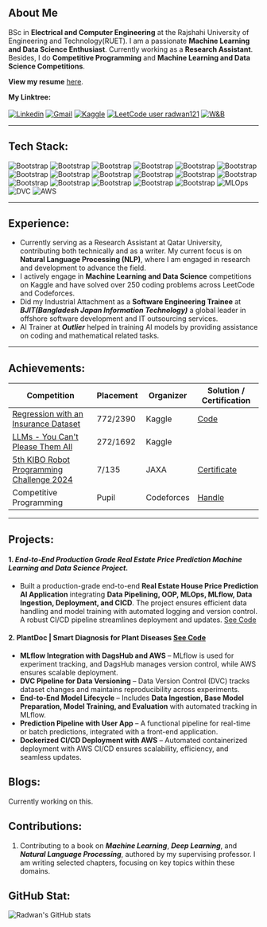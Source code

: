 ## About Me
BSc in **Electrical and Computer Engineering** at the Rajshahi University of Engineering and Technology(RUET). I am a passionate **Machine Learning and Data Science Enthusiast**. Currently working as a **Research Assistant**. Besides, I do **Competitive Programming** and **Machine Learning and Data Science Competitions**.<br>

__View my resume__ [here](https://github.com/rakukanteki/files/blob/main/Radwan_s_CV.pdf).

**My Linktree:** <br><br>
[![Linkedin](https://img.shields.io/badge/-LinkedIn-blue?style=flat&logo=Linkedin&logoColor=white)](https://www.linkedin.com/in/khondokar-radwanur-rahman-45a268226/)
[![Gmail](https://img.shields.io/badge/-Gmail-c14438?style=flat&logo=Gmail&logoColor=white)](mailto:radwankhondokar20@gmail.com)
[![Kaggle](https://img.shields.io/badge/-Kaggle-20BEFF?style=flat&logo=Kaggle&logoColor=white)](https://www.kaggle.com/radwankhondokar)
[![LeetCode user radwan121](https://img.shields.io/badge/dynamic/json?style=flat&labelColor=black&color=%23ffa116&label=Solved&query=solvedOverTotal&url=https%3A%2F%2Fleetcode-badge.vercel.app%2Fapi%2Fusers%2Fradwan121&logo=leetcode&logoColor=yellow)](https://leetcode.com/radwan121/)
<a href="https://wandb.ai/optimisticfellow3652" target="_blank"><img src="https://img.shields.io/badge/Weights_&_Biases-FFBE00?style=flat&logo=WeightsAndBiases&logoColor=white" alt="W&B"></a>
<hr>

## Tech Stack:
![Bootstrap](https://img.shields.io/badge/-Python-05122A?style=flat&logo=Python&color=353535) ![Bootstrap](https://img.shields.io/badge/-JavaScript-05122A?style=flat&logo=JavaScript&color=353535) ![Bootstrap](https://img.shields.io/badge/-C/C%2B%2B-05122A?style=flat&logo=C/C++&color=353535) ![Bootstrap](https://img.shields.io/badge/-React-05122A?style=flat-square&logo=React&color=353535) ![Bootstrap](https://img.shields.io/badge/-Django-05122A?style=flat-square&logo=Django&color=353535) ![Bootstrap](https://img.shields.io/badge/-Scikit%20Learn-05122A?style=flat&logo=Scikit-Learn&color=353535) ![Bootstrap](https://img.shields.io/badge/-Pandas-05122A?style=flat&logo=Pandas&color=353535) ![Bootstrap](https://img.shields.io/badge/-Numpy-05122A?style=flat&logo=Numpy&color=353535) ![Bootstrap](https://img.shields.io/badge/-Matplotlib-05122A?style=flat&logo=Matplotlib&color=353535)  ![Bootstrap](https://img.shields.io/badge/-OpenCV-05122A?style=flat&logo=OpenCV&color=353535)
![Bootstrap](https://img.shields.io/badge/-TensorFlow-05122A?style=flat&logo=TensorFlow&color=353535) ![Bootstrap](https://img.shields.io/badge/-PyTorch-05122A?style=flat&logo=PyTorch&color=353535) ![Bootstrap](https://img.shields.io/badge/-Flask-05122A?style=flat&logo=Flask&color=353535) ![Bootstrap](https://img.shields.io/badge/-FastAPI-05122A?style=flat&logo=FastAPI&color=353535)
![Bootstrap](https://img.shields.io/badge/-Docker-05122A?style=flat&logo=Docker&color=353535) ![Bootstrap](https://img.shields.io/badge/-Git-05122A?style=flat&logo=Git&color=353535) ![Bootstrap](https://img.shields.io/badge/-Linux-05122A?style=flat&logo=Linux&color=353535) ![MLOps](https://img.shields.io/badge/-MLOps-05122A?style=flat&logo=mlflow&color=353535) ![DVC](https://img.shields.io/badge/-DVC-05122A?style=flat&logo=dvc&color=353535) ![AWS](https://img.shields.io/badge/-AWS-05122A?style=flat&logo=amazonaws&color=353535)

<hr>

## Experience:
- Currently serving as a Research Assistant at Qatar University, contributing both technically and as a writer. My current focus is on **Natural Language Processing (NLP)**, where I am engaged in research and development to advance the field.
- I actively engage in __Machine Learning and Data Science__ competitions on Kaggle and have solved over 250 coding problems across LeetCode and Codeforces.
- Did my Industrial Attachment as a __Software Engineering Trainee__ at ___BJIT(Bangladesh Japan Information Technology)___ a global leader in offshore software development and IT outsourcing services.
- AI Trainer at ___Outlier___ helped in training AI models by providing assistance on coding and mathematical related tasks.
<hr>

## Achievements:
| Competition | Placement | Organizer | Solution / Certification |
|-------------|-----------|-----------|--------------|
| [Regression with an Insurance Dataset](https://www.kaggle.com/competitions/playground-series-s4e12) | 772/2390 | Kaggle | [Code](https://github.com/rakukanteki/kaggle-competitions/tree/main/Regression%20with%20Insurance) |
| [LLMs - You Can't Please Them All](https://www.kaggle.com/competitions/llms-you-cant-please-them-all) | 272/1692 | Kaggle |  |
| [5th KIBO Robot Programming Challenge 2024](http://humans-in-space.jaxa.jp/en/biz-lab/kuoa/kibo-rpc/) | 7/135 | JAXA | [Certificate](https://www.linkedin.com/in/khradwan/details/honors/) |
| Competitive Programming | Pupil | Codeforces | [Handle](https://codeforces.com/profile/radwan1210) |
<hr>

## Projects:
#### 1. ___End-to-End Production Grade Real Estate Price Prediction Machine Learning and Data Science Project.___
  - Built a production-grade end-to-end **Real Estate House Price Prediction AI Application** integrating **Data Pipelining, OOP, MLOps, MLflow, Data Ingestion, Deployment, and CICD**. The project ensures efficient data handling and model training with automated logging and version control. A robust CI/CD pipeline streamlines deployment and updates.  [See Code](https://github.com/rakukanteki/Projects/tree/main/Real%20Estate%20Price%20Prediction)

#### 2. __PlantDoc | Smart Diagnosis for Plant Diseases__  [See Code](https://github.com/rakukanteki/Plant-Disease-Classification-using-MLflow-and-DVC)
  - **MLflow Integration with DagsHub and AWS** – MLflow is used for experiment tracking, and DagsHub manages version control, while AWS ensures scalable deployment.  
  - **DVC Pipeline for Data Versioning** – Data Version Control (DVC) tracks dataset changes and maintains reproducibility across experiments.  
  - **End-to-End Model Lifecycle** – Includes **Data Ingestion, Base Model Preparation, Model Training, and Evaluation** with automated tracking in MLflow.  
  - **Prediction Pipeline with User App** – A functional pipeline for real-time or batch predictions, integrated with a front-end application.  
  - **Dockerized CI/CD Deployment with AWS** – Automated containerized deployment with AWS CI/CD ensures scalability, efficiency, and seamless updates. 

## Blogs:
Currently working on this.

## Contributions:
1. Contributing to a book on ***Machine Learning***, ***Deep Learning***, and ***Natural Language Processing***, authored by my supervising professor. I am writing selected chapters, focusing on key topics within these domains.

## GitHub Stat:
![Radwan's GitHub stats](https://github-readme-stats.vercel.app/api?username=rakukanteki&theme=tokyonight&show_icons=true)

